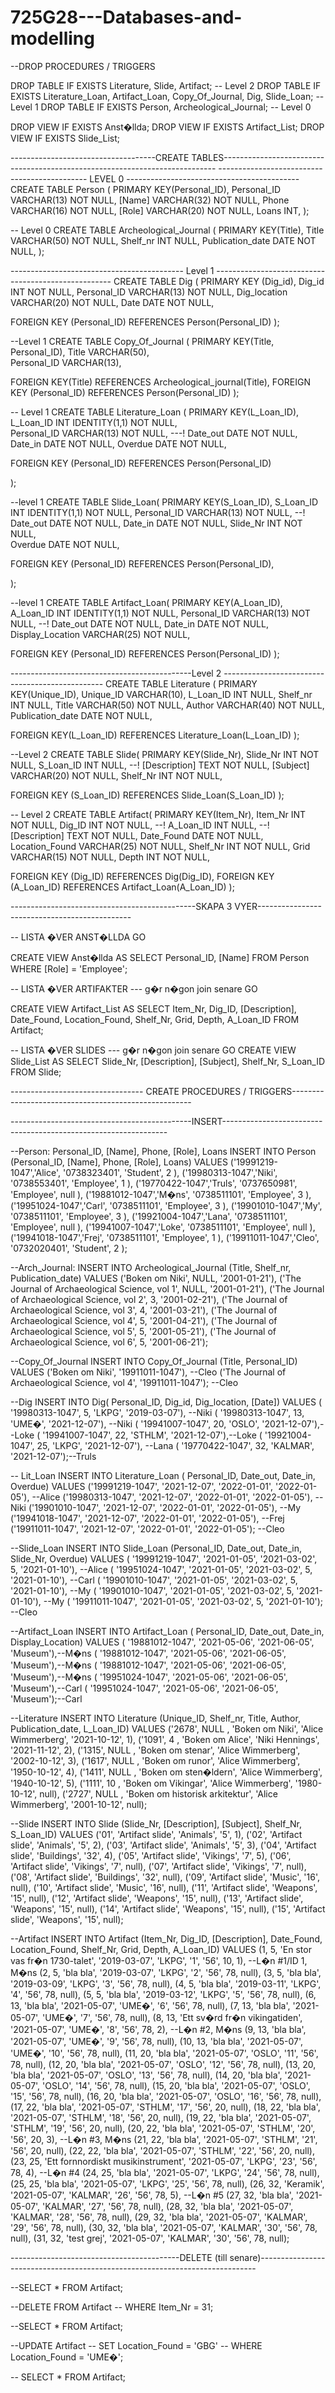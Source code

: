 # 725G28---Databases-and-modelling


--DROP PROCEDURES / TRIGGERS

DROP TABLE IF EXISTS Literature, Slide, Artifact; -- Level 2
DROP TABLE IF EXISTS Literature_Loan, Artifact_Loan, Copy_Of_Journal, Dig, Slide_Loan; --Level 1
DROP TABLE IF EXISTS Person, Archeological_Journal; -- Level 0

DROP VIEW IF EXISTS Anst�llda;
DROP VIEW IF EXISTS Artifact_List;
DROP VIEW IF EXISTS Slide_List;


------------------------------------CREATE TABLES----------------------------------------------------------------------------
--------------------------------------------- LEVEL 0 -------------------------------------------
CREATE TABLE Person (
       PRIMARY KEY(Personal_ID),
       Personal_ID         VARCHAR(13)           NOT NULL,
       [Name]              VARCHAR(32)           NOT NULL,
       Phone               VARCHAR(16)           NOT NULL,
       [Role]              VARCHAR(20)           NOT NULL,
       Loans               INT,
);

-- Level 0
CREATE TABLE Archeological_Journal (
       PRIMARY KEY(Title),
       Title                     VARCHAR(50)                     NOT NULL,
       Shelf_nr                  INT                             NULL,
       Publication_date          DATE                            NOT NULL,
);

------------------------------------------- Level 1 ----------------------------------------------------
CREATE TABLE Dig (
       PRIMARY KEY  (Dig_id),
       Dig_id                  INT                               NOT NULL,
       Personal_ID             VARCHAR(13)                       NOT NULL,
       Dig_location            VARCHAR(20)                       NOT NULL,
       Date                    DATE                              NOT NULL,
  
  FOREIGN KEY (Personal_ID)
  REFERENCES Person(Personal_ID)
);

--Level 1
CREATE TABLE Copy_Of_Journal (
       PRIMARY KEY(Title, Personal_ID),
       Title                    VARCHAR(50),  
       Personal_ID              VARCHAR(13),  
  
  FOREIGN KEY(Title)
  REFERENCES Archeological_journal(Title),
  FOREIGN KEY (Personal_ID)
  REFERENCES Person(Personal_ID)
);


-- Level 1
CREATE TABLE Literature_Loan (
       PRIMARY KEY(L_Loan_ID),
       L_Loan_ID                  INT              IDENTITY(1,1)   NOT NULL,                              
       Personal_ID               VARCHAR(13)                      NOT NULL,  ---!
       Date_out                  DATE                             NOT NULL,
       Date_in                   DATE                             NOT NULL,
       Overdue                   DATE                             NOT NULL,

  FOREIGN KEY (Personal_ID)
  REFERENCES Person(Personal_ID)

);

--level 1
CREATE TABLE Slide_Loan(
       PRIMARY KEY(S_Loan_ID),
       S_Loan_ID          INT                 IDENTITY(1,1)   NOT NULL,
       Personal_ID        VARCHAR(13)           NOT NULL,    --!
       Date_out           DATE                  NOT NULL,
       Date_in            DATE                  NOT NULL,
       Slide_Nr            INT                  NOT NULL,    
       Overdue            DATE                  NOT NULL,

FOREIGN KEY    (Personal_ID)
REFERENCES     Person(Personal_ID),

);

--level 1
CREATE TABLE Artifact_Loan(
       PRIMARY KEY(A_Loan_ID),
       A_Loan_ID        INT    IDENTITY(1,1) NOT NULL,
       Personal_ID      VARCHAR(13)       NOT NULL,     --!
       Date_out         DATE      NOT NULL,
       Date_in          DATE      NOT NULL,
       Display_Location VARCHAR(25)   NOT NULL,

   FOREIGN KEY    (Personal_ID)
   REFERENCES     Person(Personal_ID)
);

---------------------------------------------Level 2 ------------------------------------------------
CREATE TABLE Literature (
       PRIMARY KEY(Unique_ID),
       Unique_ID                 VARCHAR(10),
       L_Loan_ID                   INT                NULL,
       Shelf_nr                  INT                             NULL,
       Title                     VARCHAR(50)                     NOT NULL,
       Author                    VARCHAR(40)                     NOT NULL,
       Publication_date          DATE                            NOT NULL,
  
  FOREIGN KEY(L_Loan_ID)
  REFERENCES Literature_Loan(L_Loan_ID)
);

--Level 2
CREATE TABLE Slide(
       PRIMARY KEY(Slide_Nr),
       Slide_Nr          INT                   NOT NULL,
       S_Loan_ID         INT               NULL,   --!
       [Description]     TEXT   NOT NULL,
       [Subject]         VARCHAR(20)     NOT NULL,
       Shelf_Nr          INT  NOT NULL,

FOREIGN KEY    (S_Loan_ID)
REFERENCES     Slide_Loan(S_Loan_ID)
);



-- Level 2
CREATE TABLE Artifact(
       PRIMARY KEY(Item_Nr),
       Item_Nr         INT     NOT NULL,
       Dig_ID          INT      NOT NULL,    --!
       A_Loan_ID       INT      NULL,     --!
       [Description]   TEXT   NOT NULL,
       Date_Found      DATE    NOT NULL,
       Location_Found  VARCHAR(25)   NOT NULL,
       Shelf_Nr        INT  NOT NULL,
       Grid            VARCHAR(15)  NOT NULL,
       Depth           INT   NOT NULL,

FOREIGN KEY    (Dig_ID)
REFERENCES     Dig(Dig_ID),
FOREIGN KEY    (A_Loan_ID)
REFERENCES     Artifact_Loan(A_Loan_ID)
);

----------------------------------------------SKAPA 3 VYER----------------------------------------------


-- LISTA �VER ANST�LLDA
GO

CREATE VIEW Anst�llda 
AS SELECT Personal_ID, [Name]
FROM Person
WHERE [Role] = 'Employee';



-- LISTA �VER ARTIFAKTER --- g�r n�gon join senare
GO

CREATE VIEW Artifact_List
AS SELECT Item_Nr, Dig_ID,  [Description], Date_Found, Location_Found, Shelf_Nr, Grid, Depth, A_Loan_ID
FROM Artifact;


-- LISTA �VER SLIDES --- g�r n�gon join senare
GO
CREATE VIEW Slide_List
AS SELECT Slide_Nr, [Description], [Subject], Shelf_Nr, S_Loan_ID
FROM Slide;

--------------------------------- CREATE PROCEDURES / TRIGGERS-----------------------------------------------------



---------------------------------------------INSERT----------------------------------------------------------------


--Person: Personal_ID, [Name], Phone, [Role], Loans
INSERT INTO Person (Personal_ID, [Name], Phone, [Role], Loans)
     VALUES ('19991219-1047','Alice', '0738323401', 'Student', 2 ),
    	    ('19980313-1047','Niki', '0738553401', 'Employee', 1 ),
	  	    ('19770422-1047','Truls', '0737650981', 'Employee', null ),
	  	    ('19881012-1047','M�ns', '0738511101', 'Employee', 3 ),
	        ('19951024-1047','Carl', '0738511101', 'Employee', 3 ),
	   	    ('19901010-1047','My', '0738511101', 'Employee', 3 ),
	   	    ('19921004-1047','Lana', '0738511101', 'Employee', null ),
	   	    ('19941007-1047','Loke', '0738511101', 'Employee', null ),
	   	    ('19941018-1047','Frej', '0738511101', 'Employee', 1 ),
	   	    ('19911011-1047','Cleo', '0732020401', 'Student', 2 );

--Arch_Journal: 
INSERT INTO Archeological_Journal (Title, Shelf_nr, Publication_date)
     VALUES ('Boken om Niki', NULL, '2001-01-21'),
            ('The Journal of Archaeological Science, vol 1', NULL, '2001-01-21'),
	        ('The Journal of Archaeological Science, vol 2', 3, '2001-02-21'),
	        ('The Journal of Archaeological Science, vol 3', 4, '2001-03-21'),
	        ('The Journal of Archaeological Science, vol 4', 5, '2001-04-21'),
	        ('The Journal of Archaeological Science, vol 5', 5, '2001-05-21'),
	        ('The Journal of Archaeological Science, vol 6', 5, '2001-06-21');


--Copy_Of_Journal
INSERT INTO Copy_Of_Journal (Title, Personal_ID)
      VALUES ('Boken om Niki', '19911011-1047'), --Cleo
             ('The Journal of Archaeological Science, vol 4', '19911011-1047'); --Cleo

--Dig
INSERT INTO Dig( Personal_ID, Dig_id, Dig_location, [Date])
      VALUES ( '19980313-1047',  5, 'LKPG',   '2019-03-07'), --Niki
             ( '19980313-1047', 13, 'UME�',   '2021-12-07'), --Niki
	         ( '19941007-1047', 20, 'OSLO',   '2021-12-07'),--Loke
	         ( '19941007-1047', 22, 'STHLM',  '2021-12-07'),--Loke
	         ( '19921004-1047', 25, 'LKPG',   '2021-12-07'), --Lana
	         ( '19770422-1047', 32, 'KALMAR', '2021-12-07');--Truls

-- Lit_Loan 
INSERT INTO Literature_Loan ( Personal_ID, Date_out, Date_in, Overdue)
      VALUES ('19991219-1047', '2021-12-07', '2022-01-01', '2022-01-05'), --Alice
             ('19980313-1047', '2021-12-07', '2022-01-01', '2022-01-05'), --Niki
	         ('19901010-1047', '2021-12-07', '2022-01-01', '2022-01-05'), --My
	         ('19941018-1047', '2021-12-07', '2022-01-01', '2022-01-05'), --Frej
	         ('19911011-1047', '2021-12-07', '2022-01-01', '2022-01-05'); --Cleo

--Slide_Loan
INSERT INTO Slide_Loan (Personal_ID, Date_out, Date_in, Slide_Nr, Overdue)
      VALUES ( '19991219-1047', '2021-01-05', '2021-03-02', 5, '2021-01-10'), --Alice
             ( '19951024-1047', '2021-01-05', '2021-03-02', 5, '2021-01-10'), --Carl
      	     ( '19901010-1047', '2021-01-05', '2021-03-02', 5, '2021-01-10'), --My
      	     ( '19901010-1047', '2021-01-05', '2021-03-02', 5, '2021-01-10'), --My
      	     ( '19911011-1047', '2021-01-05', '2021-03-02', 5, '2021-01-10'); --Cleo

--Artifact_Loan
INSERT INTO Artifact_Loan ( Personal_ID, Date_out, Date_in, Display_Location)
      VALUES ( '19881012-1047', '2021-05-06', '2021-06-05', 'Museum'),--M�ns
             ( '19881012-1047', '2021-05-06', '2021-06-05', 'Museum'),--M�ns
	         ( '19881012-1047', '2021-05-06', '2021-06-05', 'Museum'),--M�ns
	         ( '19951024-1047', '2021-05-06', '2021-06-05', 'Museum'),--Carl
	         ( '19951024-1047', '2021-05-06', '2021-06-05', 'Museum');--Carl

--Literature
INSERT INTO Literature (Unique_ID, Shelf_nr, Title, Author, Publication_date, L_Loan_ID)
      VALUES ('2678',  NULL , 'Boken om Niki', 'Alice Wimmerberg', '2021-10-12', 1),
             ('1091',     4 , 'Boken om Alice', 'Niki Hennings', '2021-11-12', 2),
	         ('1315',  NULL , 'Boken om stenar', 'Alice Wimmerberg', '2002-10-12', 3),
	         ('1617',  NULL , 'Boken om runor', 'Alice Wimmerberg', '1950-10-12', 4),
	         ('1411',  NULL , 'Boken om sten�ldern', 'Alice Wimmerberg', '1940-10-12', 5),
	         ('1111',    10 , 'Boken om Vikingar', 'Alice Wimmerberg', '1980-10-12', null),
             ('2727',  NULL , 'Boken om historisk arkitektur', 'Alice Wimmerberg', '2001-10-12', null);

--Slide
INSERT INTO Slide (Slide_Nr, [Description], [Subject], Shelf_Nr, S_Loan_ID)
      VALUES ('01', 'Artifact slide', 'Animals', '5', 1),
             ('02', 'Artifact slide', 'Animals', '5', 2),
      	     ('03', 'Artifact slide', 'Animals', '5', 3),
       	     ('04', 'Artifact slide', 'Buildings', '32', 4),
	   	     ('05', 'Artifact slide', 'Vikings', '7', 5),
	   	     ('06', 'Artifact slide', 'Vikings', '7', null),
	   	     ('07', 'Artifact slide', 'Vikings', '7', null),
	   	     ('08', 'Artifact slide', 'Buildings', '32', null),
	   	     ('09', 'Artifact slide', 'Music', '16', null),
	   	     ('10', 'Artifact slide', 'Music', '16', null),
	   	     ('11', 'Artifact slide', 'Weapons', '15', null),
	   	     ('12', 'Artifact slide', 'Weapons', '15', null),
	   	     ('13', 'Artifact slide', 'Weapons', '15', null),
	   	     ('14', 'Artifact slide', 'Weapons', '15', null),
       	     ('15', 'Artifact slide', 'Weapons', '15', null);

--Artifact
INSERT INTO Artifact (Item_Nr, Dig_ID,  [Description], Date_Found, Location_Found, Shelf_Nr, Grid, Depth, A_Loan_ID)
	  VALUES (1, 5,  'En stor vas fr�n 1730-talet', '2019-03-07', 'LKPG', '1', '56', 10, 1), --L�n #1/ID 1, M�ns
       	     (2, 5,  'bla bla', '2019-03-07', 'LKPG', '2', '56', 78, null),
	  	     (3, 5,  'bla bla', '2019-03-09', 'LKPG', '3', '56', 78, null),
	   	     (4, 5,  'bla bla', '2019-03-11', 'LKPG', '4', '56', 78, null),
	   	     (5, 5,  'bla bla', '2019-03-12', 'LKPG', '5', '56', 78, null),
	   	     (6, 13,  'bla bla', '2021-05-07', 'UME�', '6', '56', 78, null),
	   	     (7, 13,  'bla bla', '2021-05-07', 'UME�', '7', '56', 78, null),
	   	     (8, 13,  'Ett sv�rd fr�n vikingatiden', '2021-05-07', 'UME�', '8', '56', 78, 2), --L�n #2, M�ns
	   	     (9, 13,  'bla bla', '2021-05-07', 'UME�', '9', '56', 78, null),
	   	     (10, 13,  'bla bla', '2021-05-07', 'UME�', '10', '56', 78, null),
	   	     (11, 20,  'bla bla', '2021-05-07', 'OSLO', '11', '56', 78, null),
	   	     (12, 20,  'bla bla', '2021-05-07', 'OSLO', '12', '56', 78, null),
	   	     (13, 20,  'bla bla', '2021-05-07', 'OSLO', '13', '56', 78, null),
	   	     (14, 20,  'bla bla', '2021-05-07', 'OSLO', '14', '56', 78, null),
	   	     (15, 20,  'bla bla', '2021-05-07', 'OSLO', '15', '56', 78, null),
	   	     (16, 20,  'bla bla', '2021-05-07', 'OSLO', '16', '56', 78, null),
	   	     (17, 22,  'bla bla', '2021-05-07', 'STHLM', '17', '56', 20, null),
	   	     (18, 22,  'bla bla', '2021-05-07', 'STHLM', '18', '56', 20, null),
	   	     (19, 22,  'bla bla', '2021-05-07', 'STHLM', '19', '56', 20, null),
	   	     (20, 22,  'bla bla', '2021-05-07', 'STHLM', '20', '56', 20, 3), --L�n #3, M�ns
	   	     (21, 22,  'bla bla', '2021-05-07', 'STHLM', '21', '56', 20, null),
	   	     (22, 22,  'bla bla', '2021-05-07', 'STHLM', '22', '56', 20, null),
	   	     (23, 25,  'Ett fornnordiskt musikinstrument', '2021-05-07', 'LKPG', '23', '56', 78, 4), --L�n #4
	   	     (24, 25,  'bla bla', '2021-05-07', 'LKPG', '24', '56', 78, null),
	   	     (25, 25,  'bla bla', '2021-05-07', 'LKPG', '25', '56', 78, null),
	   	     (26, 32,  'Keramik', '2021-05-07', 'KALMAR', '26', '56', 78, 5), --L�n #5
	   	     (27, 32,  'bla bla', '2021-05-07', 'KALMAR', '27', '56', 78, null),
	   	     (28, 32,  'bla bla', '2021-05-07', 'KALMAR', '28', '56', 78, null),
	   	     (29, 32,  'bla bla', '2021-05-07', 'KALMAR', '29', '56', 78, null),
       	     (30, 32,  'bla bla', '2021-05-07', 'KALMAR', '30', '56', 78, null),
		     (31, 32,  'test grej', '2021-05-07', 'KALMAR', '30', '56', 78, null);


------------------------------------------DELETE (till senare)-----------------------------------------------------------------------------


--SELECT * FROM Artifact;

--DELETE FROM Artifact
--      WHERE Item_Nr = 31;


--SELECT * FROM Artifact;

--UPDATE Artifact
--   SET Location_Found = 'GBG'
--   WHERE Location_Found = 'UME�';

--   SELECT * FROM Artifact;
    



